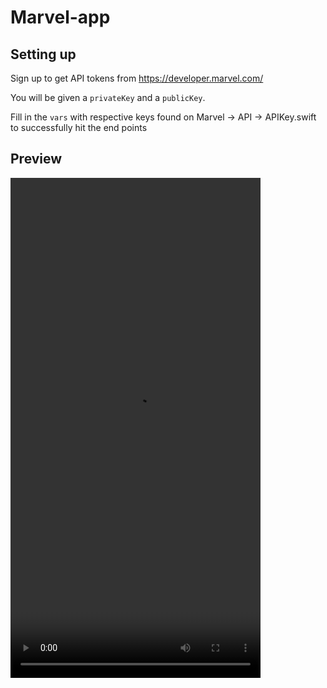 # Marvel-app

## Setting up

Sign up to get API tokens from https://developer.marvel.com/

You will be given a `privateKey` and a `publicKey`.

Fill in the `vars` with respective keys found on Marvel -> API -> APIKey.swift to successfully hit the end points

## Preview

<video controls src="https://github.com/SahilRai22/marvel-app/assets/4998533/8d14de84-f6c9-46b6-939c-20e8aab817fa" title="Title" width="400" height="800"></video>
